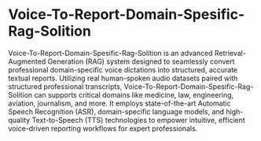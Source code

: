 # Voice-To-Report-Domain-Spesific-Rag-Solition
 Voice-To-Report-Domain-Spesific-Rag-Solition is an advanced Retrieval-Augmented Generation (RAG) system designed to seamlessly convert professional domain-specific voice dictations into structured, accurate textual reports. Utilizing real human-spoken audio datasets paired with structured professional transcripts, Voice-To-Report-Domain-Spesific-Rag-Solition can supports critical domains like medicine, law, engineering, aviation, journalism, and more. It employs state-of-the-art Automatic Speech Recognition (ASR), domain-specific language models, and high-quality Text-to-Speech (TTS) technologies to empower intuitive, efficient voice-driven reporting workflows for expert professionals.
